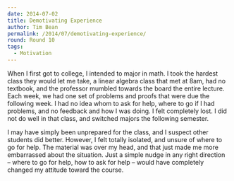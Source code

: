 ```yaml
---
date: 2014-07-02
title: Demotivating Experience
author: Tim Bean
permalink: /2014/07/demotivating-experience/
round: Round 10
tags:
  - Motivation
---
```

When I first got to college, I intended to major in math. I took the hardest class they would let me take, a linear algebra class that met at 8am, had no textbook, and the professor mumbled towards the board the entire lecture. Each week, we had one set of problems and proofs that were due the following week. I had no idea whom to ask for help, where to go if I had problems, and no feedback and how I was doing. I felt completely lost. I did not do well in that class, and switched majors the following semester.

I may have simply been unprepared for the class, and I suspect other students did better. However, I felt totally isolated, and unsure of where to go for help. The material was over my head, and that just made me more embarrassed about the situation. Just a simple nudge in any right direction &#8211; where to go for help, how to ask for help &#8211; would have completely changed my attitude toward the course.
